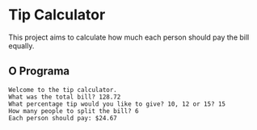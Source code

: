 # Tip Calculator

This project aims to calculate how much each person should pay the bill equally.

## O Programa

    Welcome to the tip calculator.
    What was the total bill? 128.72
    What percentage tip would you like to give? 10, 12 or 15? 15
    How many people to split the bill? 6
    Each person should pay: $24.67
